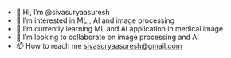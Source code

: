 - 👋 Hi, I’m @sivasuryaasuresh
- 👀 I’m interested in ML , AI and image processing
- 🌱 I’m currently learning ML and AI application in medical image 
- 💞️ I’m looking to collaborate on image processing and AI 
- 📫 How to reach me sivasuryaasuresh@gmail.com

<!---
sivasuryaasuresh/sivasuryaasuresh is a ✨ special ✨ repository because its `README.md` (this file) appears on your GitHub profile.
You can click the Preview link to take a look at your changes.
--->
